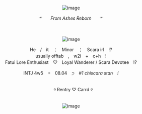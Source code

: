 <div align="center">

![image](https://github.com/user-attachments/assets/62e05457-4041-4fc6-a9b2-63a7ed0f7109)

❝　　*From Ashes Reborn*　　❞

<div align="center">　

<div align="center">

![image](https://github.com/user-attachments/assets/6687eab7-84f6-4770-be89-b6540a141aaf)

<div align="center"> He　/　it　⋮　Minor　⋮　Scara irl　!?
<div align="center"> usually offtab　,　w2i　+　c+h　!
<div align="center"> Fatui Lore Enthusiast　♡　Loyal Wanderer / Scara Devotee　!?

  INTJ 4w5　+　08.04　੭　*#1 chiscara stan　!*
<div align="center">　
<div align="center">　୨ Rentry ♡ Carrd ୧
<div align="center">　



<div align="center">

![image](https://github.com/user-attachments/assets/c95570ac-c45d-44ac-b7ed-a2adb67c71e5)
